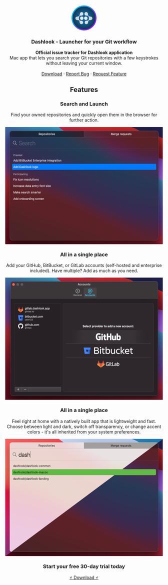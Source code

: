 <br />
<div align="center">
  <img src="assets/logo.png" alt="Logo" width="80" height="80">
  <h3 align="center">Dashlook - Launcher for your Git workflow</h3>

  <p align="center">
    <strong>Official issue tracker for Dashlook application</strong>
    <br/>
    Mac app that lets you search your Git repositories with a few keystrokes without leaving your current window.
    <br />
    <br />
    <a href="https://dashlook.app">Download</a>
    ·
    <a href="https://github.com/dashlook/dashlook/issues">Report Bug</a>
    ·
    <a href="https://github.com/dashlook/dashlook/issues">Request Feature</a>
    <br />
  </p>
</div>

<h2 align="center">Features</h3>
<h3 align="center">Search and Launch</h3>
<div align="center">
    <p align="center">
        Find your owned repositories and quickly open them in the browser for further action.
    </p>
    <img src="assets/features-search.png" alt="Search Repositories and Merge requests" width="528" height="375" align="center">
</div>

<h3 align="center">All in a single place </h3>
<div align="center">
    <p align="center">
        Add your GitHub, BitBucket, or GitLab accounts (self-hosted and enterprise included). Have multiple? Add as much as you need. 
    </p>
    <img src="assets/features-accounts.png" alt="Configure multiple account providers" width="528" height="391" align="center">
</div>

<h3 align="center">All in a single place </h3>
<div align="center">
    <p align="center">
        Feel right at home with a natively built app that is lightweight and fast.
        <br/>
        Choose between light and dark, switch off transparency, or change accent colors - it's all inherited from your system preferences.
    </p>
    <img src="assets/features-native.png" alt="Light and dark themes" width="528" height="375" align="center">
</div>

<h3 align="center">Start your free 30-day trial today</h3>
<p align="center">
    <a href="https://dashlook.app" align="center">⚡️ Download ⚡️</a>
</p>
